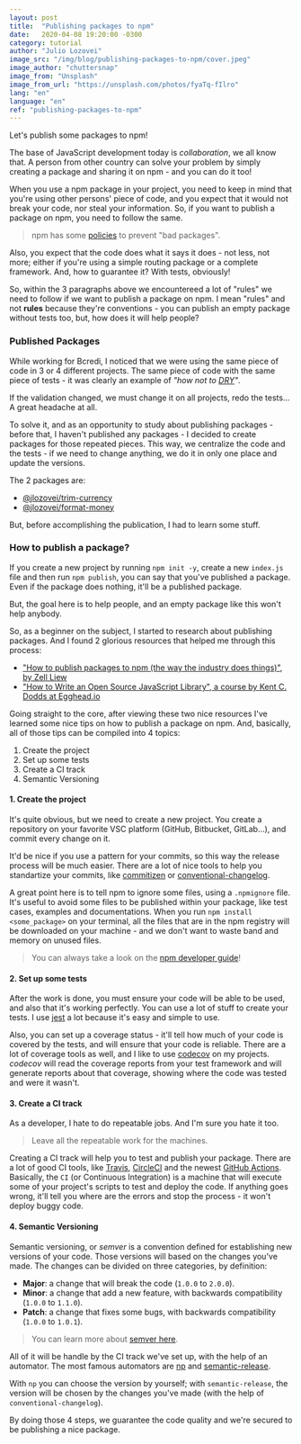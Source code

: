 ```yaml
---
layout: post
title:  "Publishing packages to npm"
date:   2020-04-08 19:20:00 -0300
category: tutorial
author: "Julio Lozovei"
image_src: "/img/blog/publishing-packages-to-npm/cover.jpeg"
image_author: "chuttersnap"
image_from: "Unsplash"
image_from_url: "https://unsplash.com/photos/fyaTq-fIlro"
lang: "en"
language: "en"
ref: "publishing-packages-to-npm"
---
```

Let's publish some packages to npm!
<!--more-->
The base of JavaScript development today is _collaboration_, we all know that. A person from other country can solve your problem by simply creating a package and sharing it on npm - and you can do it too!

When you use a npm package in your project, you need to keep in mind that you're using other persons' piece of code, and you expect that it would not break your code, nor steal your information. So, if you want to publish a package on npm, you need to follow the same.

> npm has some [policies](https://www.npmjs.com/policies) to prevent "bad packages".

Also, you expect that the code does what it says it does - not less, not more; either if you're using a simple routing package or a complete framework. And, how to guarantee it? With tests, obviously!

So, within the 3 paragraphs above we encountereed a lot of "rules" we need to follow if we want to publish a package on npm. I mean "rules" and not **rules** because they're conventions - you can publish an empty package without tests too, but, how does it will help people?


### Published Packages
While working for Bcredi, I noticed that we were using the same piece of code in 3 or 4 different projects. The same piece of code with the same piece of tests - it was clearly an example of _"how not to [DRY](https://github.com/dwmkerr/hacker-laws#the-dry-principle)"_.

If the validation changed, we must change it on all projects, redo the tests... A great headache at all.

To solve it, and as an opportunity to study about publishing packages - before that, I haven't published any packages - I decided to create packages for those repeated pieces. This way, we centralize the code and the tests - if we need to change anything, we do it in only one place and update the versions.

The 2 packages are:
- [@jlozovei/trim-currency](https://www.npmjs.com/package/@jlozovei/trim-currency)
- [@jlozovei/format-money](https://www.npmjs.com/package/@jlozovei/format-money)

But, before accomplishing the publication, I had to learn some stuff.


### How to publish a package?
If you create a new project by running `npm init -y`, create a new `index.js` file and then run `npm publish`, you can say that you've published a package. Even if the package does nothing, it'll be a published package.

But, the goal here is to help people, and an empty package like this won't help anybody.

So, as a beginner on the subject, I started to research about publishing packages. And I found 2 glorious resources that helped me through this process:

- ["How to publish packages to npm (the way the industry does things)", by Zell Liew](https://zellwk.com/blog/publish-to-npm/)
- ["How to Write an Open Source JavaScript Library", a course by Kent C. Dodds at Egghead.io](https://egghead.io/courses/how-to-write-an-open-source-javascript-library)

Going straight to the core, after viewing these two nice resources I've learned some nice tips on how to publish a package on npm. And, basically, all of those tips can be compiled into 4 topics:

1. Create the project
2. Set up some tests
3. Create a CI track
4. Semantic Versioning


#### 1. Create the project
It's quite obvious, but we need to create a new project. You create a repository on your favorite VSC platform (GitHub, Bitbucket, GitLab...), and commit every change on it.

It'd be nice if you use a pattern for your commits, so this way the release process will be much easier. There are a lot of nice tools to help you standartize your commits, like [commitizen](https://github.com/commitizen/cz-cli) or [conventional-changelog](https://github.com/conventional-changelog/conventional-changelog).

A great point here is to tell npm to ignore some files, using a `.npmignore` file. It's useful to avoid some files to be published within your package, like test cases, examples and documentations. When you run `npm install <some_package>` on your terminal, all the files that are in the npm registry will be downloaded on your machine - and we don't want to waste band and memory on unused files.

> You can always take a look on the [npm developer guide](https://docs.npmjs.com/using-npm/developers.html)!


#### 2. Set up some tests
After the work is done, you must ensure your code will be able to be used, and also that it's working perfectly. You can use a lot of stuff to create your tests. I use [jest](https://github.com/facebook/jest) a lot because it's easy and simple to use.

Also, you can set up a coverage status - it'll tell how much of your code is covered by the tests, and will ensure that your code is reliable. There are a lot of coverage tools as well, and I like to use [codecov](http://codecov.io/) on my projects. _codecov_ will read the coverage reports from your test framework and will generate reports about that coverage, showing where the code was tested and were it wasn't.


#### 3. Create a CI track
As a developer, I hate to do repeatable jobs. And I'm sure you hate it too.

> Leave all the repeatable work for the machines.

Creating a CI track will help you to test and publish your package. There are a lot of good CI tools, like [Travis](https://travis-ci.org/), [CircleCI](https://circleci.com/) and the newest [GitHub Actions](https://github.com/features/actions). Basically, the `CI` (or Continuous Integration) is a machine that will execute some of your project's scripts to test and deploy the code. If anything goes wrong, it'll tell you where are the errors and stop the process - it won't deploy buggy code.


#### 4. Semantic Versioning
Semantic versioning, or _semver_ is a convention defined for establishing new versions of your code. Those versions will based on the changes you've made. The changes can be divided on three categories, by definition:

- **Major**: a change that will break the code (`1.0.0` to `2.0.0`).
- **Minor**: a change that add a new feature, with backwards compatibility (`1.0.0` to `1.1.0`).
- **Patch**: a change that fixes some bugs, with backwards compatibility (`1.0.0` to `1.0.1`).

> You can learn more about [semver here](https://semver.org/).


All of it will be handle by the CI track we've set up, with the help of an automator. The most famous automators are [np](https://github.com/sindresorhus/np) and [semantic-release](https://github.com/semantic-release/semantic-release).

With `np` you can choose the version by yourself; with `semantic-release`, the version will be chosen by the changes you've made (with the help of `conventional-changelog`).

By doing those 4 steps, we guarantee the code quality and we're secured to be publishing a nice package.

